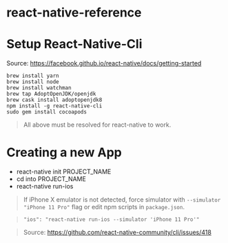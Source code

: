 # react-native-reference

# Setup React-Native-Cli
Source: https://facebook.github.io/react-native/docs/getting-started

```
brew install yarn
brew install node
brew install watchman
brew tap AdoptOpenJDK/openjdk
brew cask install adoptopenjdk8
npm install -g react-native-cli
sudo gem install cocoapods
```
> All above must be resolved for react-native to work.

# Creating a new App
- react-native init PROJECT_NAME
- cd into PROJECT_NAME
- react-native run-ios

> If iPhone X emulator is not detected, force simulator with `--simulator "iPhone 11 Pro"` flag or edit npm scripts in `package.json`. 

> ``` "ios": "react-native run-ios --simulator 'iPhone 11 Pro'" ```

> Source: https://github.com/react-native-community/cli/issues/418

